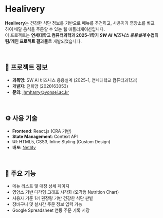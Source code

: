 # Healivery

**Healivery**는 건강한 식단 정보를 기반으로 메뉴를 추천하고, 사용자가 영양소를 비교하여 배달 음식을 주문할 수 있는 웹 애플리케이션입니다.  
이 프로젝트는 **연세대학교 컴퓨터과학과 2025-1학기 _SW AI 비즈니스 응용설계_ 수업의 팀/개인 프로젝트 결과물**로 개발되었습니다.

<br/>

## 📌 프로젝트 정보

- **과목명**: SW AI 비즈니스 응용설계 (2025-1, 연세대학교 컴퓨터과학과)  
- **개발자**: 전희망 (2020163053)  
- **문의**: jhmharry@yonsei.ac.kr

<br/>

## ⚙️ 사용 기술

- **Frontend**: React.js (CRA 기반)
- **State Management**: Context API
- **UI**: HTML5, CSS3, Inline Styling (Custom Design)
- **배포**: [Netlify](https://www.netlify.com/)  

<br/>

## 🌿 주요 기능

- 메뉴 리스트 및 매장 상세 페이지
- 영양소 기반 다각형 그래프 시각화 (오각형 Nutrition Chart)
- 사용자 기준 1끼 권장량 기반 건강한 식단 판별
- 장바구니 및 실시간 주문 정보 입력 기능
- Google Spreadsheet 연동 주문 기록 저장

<br/>
